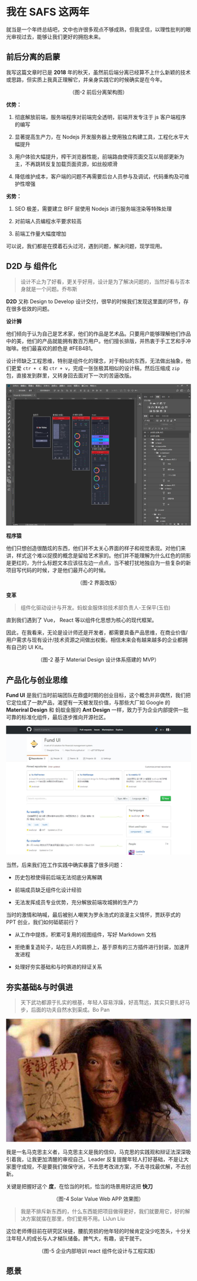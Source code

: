 # 我在 SAFS 这两年

就当是一个年终总结吧，文中也许很多观点不够成熟，但我坚信，以理性批判的眼光审视过去，能够让我们更好的拥抱未来。

## 前后分离的启蒙

我写这篇文章时已是 **2018** 年的秋天，虽然前后端分离已经算不上什么新颖的技术或思路，但实质上我真正理解它，并亲身实践它的时候确实是在今年。

<p align="center">（图-2 前后分离架构图）</p>

**优势：**

1. 彻底解放前端，服务端程序对前端完全透明，前端开发专注于 js 客户端程序的编写

2. 显著提高生产力，在 Nodejs 开发服务器上使用独立构建工具，工程化水平大幅提升

3. 用户体验大幅提升，榨干浏览器性能，前端路由使得页面交互以局部更新为主，不再跳转反复加载页面资源，如丝般顺滑

4. 降低维护成本，客户端的问题不再需要后台人员参与及调试，代码重构及可维护性增强

**劣势：**

1. SEO 极差，需要建立 BFF 层使用 Nodejs 进行服务端渲染等特殊处理

2. 对前端人员编程水平要求较高

3. 前端工作量大幅度增加

可以说，我们都是在摸着石头过河，遇到问题，解决问题，现学现用。

## D2D 与 组件化

> 设计不止为了好看，更关乎好用，设计是为了解决问题的，当然好看与否本身就是一个问题。乔布斯

**D2D** 又称 Design to Develop 设计交付，很早的时候我们发现这里面的环节，存在很多低效的问题。

**设计狮**

他们倾向于认为自己是艺术家，他们的作品是艺术品。只要用户能够理解他们作品中的美，他们的产品就能拥有数百万用户。他们擅长排版，并热衷于手工艺和手冲咖啡。他们最喜欢的颜色是 #FEB4B1。

设计师缺乏工程思维，特别是组件化的理念，对于相似的东西，无法做出抽象，他们更爱 `ctr + c` 和 `ctr + v`，完成一张张极其相似的设计稿，然后压缩成 `zip` 包，直接发到群里，又转身回去面对下一次的苦逼改版。

![设计师](../img/sv-ps.jpg)

**程序猿**

他们只想创造很酷炫的东西，他们并不太关心界面的样子和视觉表现。对他们来讲，样式这个难以捉摸的概念是留给艺术家的。他们并不能理解为什么红色的阴影是更红的，为什么标题文本应该往左边一点点，当不被打扰地独自为一些复杂的新项目写代码的时候，才是他们最开心的时候。

<p align="center">（图-2 界面改版）</p>

**变革**

> 组件化驱动设计与开发。蚂蚁金服体验技术部负责人-王保平(玉伯)

直到我们遇到了 Vue， React 等以组件化思想为核心的现代框架。

因此，在我看来，无论是设计师还是开发者，都需要具备产品思维，在商业价值/用户需求与现有设计/技术资源之间做出权衡。相信未来会有越来越多的企业都拥有自己的 UI Kit。

<p align="center">（图-2 基于 Material Design 设计体系搭建的 MVP）</p>

## 产品化与创业思维

**Fund UI** 是我们当时前端团队在鼎盛时期的创业目标，这个概念并非偶然，我们把它定位成了一款产品，渴望有一天被发现价值，与那些大厂如 Google 的 **Materiral Design** 和 蚂蚁金服的 **Ant Design** 一样，致力于为企业内部提供一批可靠的标准化组件，最后逐步推向开源社区。

![FundUIGithub](../img/fundui.jpg)

当然，后来我们在工作实践中确实暴露了很多问题：

- 历史包袱使得前后端无法彻底分离解耦

- 前端成员缺乏组件化设计经验

- 无法发挥成员专业优势，充分解放前端攻城狮的生产力

当时的激情和呐喊，最后被别人嘲笑为罗永浩式的浪漫主义情怀，贾跃亭式的 PPT 创业，我们如何砥砺前行？

- 从工作中提炼，积累可复用的视图组件，写好 Markdown 文档

- 拒绝重复造轮子，站在巨人的肩膀上，基于原有的三方插件进行封装，加速开发进程

- 处理好夯实基础和与时俱进的辩证关系

## 夯实基础&与时俱进

> 天下武功都源于扎实的根基，年轻人容易浮躁，好高骛远，其实只要扎好马步，后面的功夫自然水到渠成。Bo Pan

![武学奇才](../img/wuxueqicai.jpg)

我是一名马克思主义者，马克思主义是我的信仰，马克思的实践观和辩证法深深吸引着我，让我更加清醒的审视自己。Leader 反复提醒年轻人打好基础，不是让大家墨守成规，不是要我们做保守派，不去思考改进方案，不去寻找最优解，不去创新。

关键是把握好这个 **度**，在恰当的时机，恰当的场景用好这把 **快刀**



<p align="center">（图-4 Solar Value Web APP 效果图）</p>

> 我是不排斥新东西的，什么东西能把项目做得更好，我们就要用它，好的解决方案就摆在那里，你们爱用不用。LiJun Liu

这位老师傅目前在研究区块链，腰肌劳损的他年轻的时候肯定没少吃苦头，十分关注年轻人的成长与人才梯队储备。脾气大，有趣，说干就干。

<p align="center">（图-5 企业内部培训 react 组件化设计与工程实践）</p>

## 愿景

